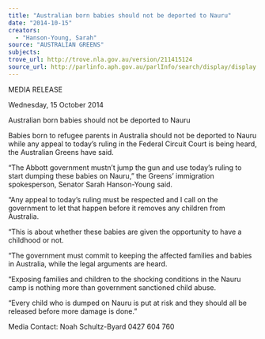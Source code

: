 ```yaml
---
title: "Australian born babies should not be deported to Nauru"
date: "2014-10-15"
creators:
  - "Hanson-Young, Sarah"
source: "AUSTRALIAN GREENS"
subjects:
trove_url: http://trove.nla.gov.au/version/211415124
source_url: http://parlinfo.aph.gov.au/parlInfo/search/display/display.w3p;query=Id%3A%22media/pressrel/3451184%22
---
```


 MEDIA RELEASE   

 Wednesday, 15 October 2014   

 Australian born babies should not be deported  to Nauru   

 Babies born to refugee parents in Australia should not be deported to Nauru while any appeal to  today’s ruling in the Federal Circuit Court is being heard, the Australian Greens have said.   

 “The Abbott government mustn’t jump the gun and use today’s ruling to start dumping these babies  on Nauru,” the Greens’ immigration spokesperson, Senator Sarah Hanson-Young said.   

 “Any appeal to today’s ruling must be respected and I call on the government to let that happen  before it removes any children from Australia.   

 “This is about whether these babies are given the opportunity to have a childhood or not.   

 “The government must commit to keeping the affected families and babies in Australia, while the  legal arguments are heard.   

 “Exposing families and children to the shocking conditions in the Nauru camp is nothing more than  government sanctioned child abuse.   

 “Every child who is dumped on Nauru is put at risk and they should all be released before more  damage is done.”   

 

 Media Contact: Noah Schultz-Byard 0427 604 760   

